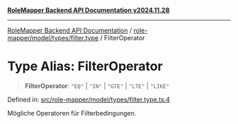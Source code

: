 [**RoleMapper Backend API Documentation v2024.11.28**](../../../../../README.md)

***

[RoleMapper Backend API Documentation](../../../../../modules.md) / [role-mapper/model/types/filter.type](../README.md) / FilterOperator

# Type Alias: FilterOperator

> **FilterOperator**: `"EQ"` \| `"IN"` \| `"GTE"` \| `"LTE"` \| `"LIKE"`

Defined in: [src/role-mapper/model/types/filter.type.ts:4](https://github.com/FlowCraft-AG/RoleMapper/blob/d09e0a221a0891128652190f77e15989426161d8/backend/src/role-mapper/model/types/filter.type.ts#L4)

Mögliche Operatoren für Filterbedingungen.
